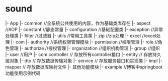 # sound
|- App
|- common                    //全系统公共使用的内容，作为基础类库存在
   |- aspect                 //AOP
   |- constant               //静态常量
   |- configuration          //基础配置类
   |- exception              //异常处理类
   |- filter                 //过滤器
   |- utils                  //常用工具类
     |- zip                  //zip处理
     |- excel                //excel处理
|- com
   |- authority              //系统权限管理模块
     |- permission           //权限管理
     |- role                 //角色管理
     |- authorize            //授权管理
   |- organization           //组织机构管理
     |- group                //组织
     |- user                 //用户
       |- com.controller         // 存放所有controller接口
       |- entity             // 存放持久层对象
       |- dto                // 存放数据传输对象
       |- service            // 存放服务接口和实现类
          |- impl
       |- mapper             // 存放数据库映射文件
   |- 其他功能模块
|- example             //博客中springboot功能使用示例代码
